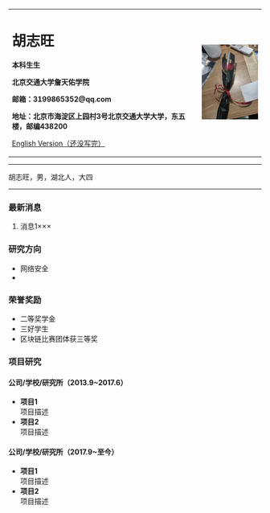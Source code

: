 <div>
<table border="0">
  <tr>
    <td width="75%">
      <h1>胡志旺</h1>
      <p><b>本科生生</b></p>
      <p><b>北京交通大学詹天佑学院</b></p>
      <p><b>邮箱：3199865352@qq.com</b></p>
      <p><b>地址：北京市海淀区上园村3号北京交通大学大学，东五楼，邮编438200</b></p>
      <p><a href="/index-en.html">English Version（还没写完）</a></p>
    </td>
    <td width="25%">
      <img src="/hzw.jpg" width="100%">
    </td>
  </tr>
</table>
</div>

---

胡志旺，男，湖北人，大四

---

### 最新消息
1. 消息1×××

### 研究方向
- 网络安全
- 

### 荣誉奖励
- 二等奖学金
- 三好学生
- 区块链比赛团体获三等奖

### 项目研究
#### 公司/学校/研究所（2013.9~2017.6）
- **项目1**  
项目描述
- **项目2**  
项目描述

#### 公司/学校/研究所（2017.9~至今）
- **项目1**  
项目描述
- **项目2**  
项目描述
